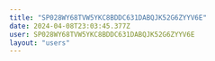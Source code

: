 ```yaml
---
title: "SP028WY68TVW5YKC8BDDC631DABQJK52G6ZYYV6E"
date: 2024-04-08T23:03:45.377Z
user: SP028WY68TVW5YKC8BDDC631DABQJK52G6ZYYV6E
layout: "users"
---
```

    